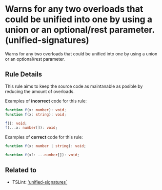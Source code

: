 # Warns for any two overloads that could be unified into one by using a union or an optional/rest parameter. (unified-signatures)

Warns for any two overloads that could be unified into one by using a union or an optional/rest parameter.

## Rule Details

This rule aims to keep the source code as maintanable as posible by reducing the amount of overloads.

Examples of **incorrect** code for this rule:

```ts
function f(x: number): void;
function f(x: string): void;
```

```ts
f(): void;
f(...x: number[]): void;
```

Examples of **correct** code for this rule:

```ts
function f(x: number | string): void;
```

```ts
function f(x?: ...number[]): void;
```

## Related to

- TSLint: ['unified-signatures`](https://palantir.github.io/tslint/rules/unified-signatures/)
